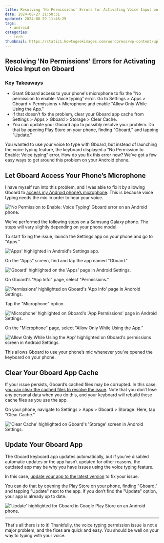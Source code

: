 ```yaml
---
title: Resolving 'No Permissions' Errors for Activating Voice Input on Gboard
date: 2024-08-27 21:50:31
updated: 2024-08-29 11:46:25
tags:
  - android
categories:
  - tech
thumbnail: https://static1.howtogeekimages.com/wordpress/wp-content/uploads/2023/09/samsung-galaxy-keyboard-android-gboard.jpg
---
```


## Resolving 'No Permissions' Errors for Activating Voice Input on Gboard

### Key Takeaways

* Grant Gboard access to your phone's microphone to fix the "No permission to enable: Voice typing" error. Go to Settings > Apps > Gboard > Permissions > Microphone and enable "Allow Only While Using the App."
* If that doesn't fix the problem, clear your Gboard app cache from Settings > Apps > Gboard > Storage > Clear Cache.
* You can update your Gboard app to possibly resolve your problem. Do that by opening Play Store on your phone, finding "Gboard," and tapping "Update."

 You wanted to use your voice to type with Gboard, but instead of launching the voice typing feature, the keyboard displayed a “No Permission to Enable: Voice typing” error. How do you fix this error now? We’ve got a few easy ways to get around this problem on your Android phone.

##  Let Gboard Access Your Phone’s Microphone

 I have myself run into this problem, and I was able to fix it by allowing Gboard to [access my Android phone’s microphone](https://fox-hovers.techidaily.com/2024-approved-prime-gopro-movie-maker-list/). This is because voice typing needs the mic in order to hear your voice.

!['No Permission to Enable: Voice Typing' Gboard error on an Android phone.](https://static1.howtogeekimages.com/wordpress/wp-content/uploads/2023/11/no-permission-to-enable-voice-typing-gboard-android-error.jpg) 

 We’ve performed the following steps on a Samsung Galaxy phone. The steps will vary slightly depending on your phone model.

 To start fixing the issue, launch the Settings app on your phone and go to "Apps."

!['Apps' highlighted in Android's Settings app.](https://static1.howtogeekimages.com/wordpress/wp-content/uploads/2023/11/1-android-apps.jpg) 

 On the "Apps" screen, find and tap the app named "Gboard."

!['Gboard' highlighted on the 'Apps' page in Android Settings.](https://static1.howtogeekimages.com/wordpress/wp-content/uploads/2023/11/2-android-gboard-app-settings.jpg) 

 On Gboard's "App Info" page, select "Permissions."

!['Permissions' highlighted on Gboard's 'App Info' page in Android Settings.](https://static1.howtogeekimages.com/wordpress/wp-content/uploads/2023/11/3-android-gboard-app-permissions.jpg) 

 Tap the "Microphone" option.

!['Microphone' highlighted on Gboard's 'App Permissions' page in Android Settings.](https://static1.howtogeekimages.com/wordpress/wp-content/uploads/2023/11/4-android-gboard-microphone-permission.jpg) 

 On the "Microphone" page, select "Allow Only While Using the App."

!['Allow Only While Using the App' highlighted on Gboard's permissions screen in Android Settings.](https://static1.howtogeekimages.com/wordpress/wp-content/uploads/2023/11/5-android-gboard-enable-mic-permission.jpg) 

 This allows Gboard to use your phone’s mic whenever you’ve opened the keyboard on your phone.

##  Clear Your Gboard App Cache

 If your issue persists, Gboard’s cached files may be corrupted. In this case, [you can clear the cached files to resolve the issue](https://facebook-clips.techidaily.com/breakthroughs-in-fb-advertising-with-a-focus-on-video-content-mastery/). Note that you don’t lose any personal data when you do this, and your keyboard will rebuild these cache files as you use the app.

 On your phone, navigate to Settings > Apps > Gboard > Storage. Here, tap "Clear Cache."

!['Clear Cache' highlighted on Gboard's 'Storage' screen in Android Settings.](https://static1.howtogeekimages.com/wordpress/wp-content/uploads/2023/11/6-androdi-gboard-clear-cache.jpg) 

##  Update Your Gboard App

 The Gboard keyboard app updates automatically, but if you’ve disabled automatic updates or the app hasn’t updated for other reasons, the outdated app may be why you have issues using the voice typing feature.

 In this case, [update your app to the latest version](https://android-pokemon-go.techidaily.com/in-2024-here-are-some-reliable-ways-to-get-pokemon-go-friend-codes-for-meizu-21-pro-drfone-by-drfone-virtual-android/) to fix your issue.

 You can do that by opening the Play Store on your phone, finding "Gboard," and tapping "Update" next to the app. If you don’t find the "Update" option, your app is already up to date.

!['Update' highlighted for Gboard in Google Play Store on an Android phone.](https://static1.howtogeekimages.com/wordpress/wp-content/uploads/2023/11/7-update-gboard-android.jpg) 

---

 That's all there is to it! Thankfully, the voice typing permission issue is not a major problem, and the fixes are quick and easy. You should be well on your way to typing with your voice.

<ins class="adsbygoogle"
     style="display:block"
     data-ad-format="autorelaxed"
     data-ad-client="ca-pub-7571918770474297"
     data-ad-slot="1223367746"></ins>



<ins class="adsbygoogle"
     style="display:block"
     data-ad-client="ca-pub-7571918770474297"
     data-ad-slot="8358498916"
     data-ad-format="auto"
     data-full-width-responsive="true"></ins>
